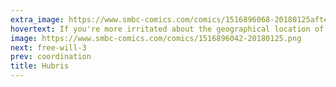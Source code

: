 ```yaml
---
extra_image: https://www.smbc-comics.com/comics/1516896068-20180125after.png
hovertext: If you're more irritated about the geographical location of the penguins than the fact that the penguins can talk, I have nothing to say to you.
image: https://www.smbc-comics.com/comics/1516896042-20180125.png
next: free-will-3
prev: coordination
title: Hubris
---
```

